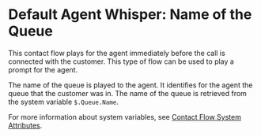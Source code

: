 # Default Agent Whisper: Name of the Queue<a name="default-agent-whisper"></a>

This contact flow plays for the agent immediately before the call is connected with the customer\. This type of flow can be used to play a prompt for the agent\. 

The name of the queue is played to the agent\. It identifies for the agent the queue that the customer was in\. The name of the queue is retrieved from the system variable `$.Queue.Name`\. 

For more information about system variables, see [Contact Flow System Attributes](connect-attrib-list.md#attribs-system-table)\.